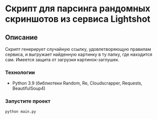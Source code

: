 # Скрипт для парсинга рандомных скриншотов из сервиса Lightshot

## Описание
Скрипт генерирует случайную ссылку, удовлетворяющую правилам сервиса, и выгружает найденную картинку в ту папку, где находится сам. Имеется защита от загрузки картинок-заглушек.

### Технологии
- Python 3.9 (библиотеки Random, Re, Cloudscrapper, Requests, BeautifulSoup4)

### Запустите проект
```bash
python main.py
```
